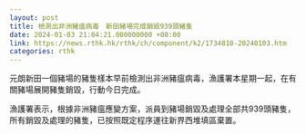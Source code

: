 ```yaml
---
layout: post
title: 檢測出非洲豬瘟病毒　新田豬場完成銷毀939頭豬隻
date: 2024-01-03 21:04:21.000000000 +08:00
link: https://news.rthk.hk/rthk/ch/component/k2/1734810-20240103.htm
categories: rthk
---
```


元朗新田一個豬場的豬隻樣本早前檢測出非洲豬瘟病毒，漁護署本星期一起，在有關豬場展開豬隻銷毀，行動今日完成。

漁護署表示，根據非洲豬瘟應變方案，派員到豬場銷毀及處理全部共939頭豬隻，所有銷毀及處理的豬隻，已按照既定程序運往新界西堆填區棄置。

